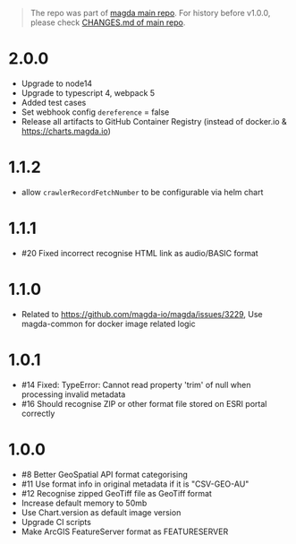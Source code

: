 > The repo was part of [magda main repo](https://github.com/magda-io/magda). For history before v1.0.0, please check [CHANGES.md of main repo](https://github.com/magda-io/magda/blob/master/CHANGES.md).

# 2.0.0

- Upgrade to node14
- Upgrade to typescript 4, webpack 5
- Added test cases
- Set webhook config `dereference` = false
- Release all artifacts to GitHub Container Registry (instead of docker.io & https://charts.magda.io)

# 1.1.2

-   allow `crawlerRecordFetchNumber` to be configurable via helm chart

# 1.1.1

-   #20 Fixed incorrect recognise HTML link as audio/BASIC format

# 1.1.0

-   Related to https://github.com/magda-io/magda/issues/3229, Use magda-common for docker image related logic

# 1.0.1

-   #14 Fixed: TypeError: Cannot read property 'trim' of null when processing invalid metadata
-   #16 Should recognise ZIP or other format file stored on ESRI portal correctly

# 1.0.0

-   #8 Better GeoSpatial API format categorising
-   #11 Use format info in original metadata if it is "CSV-GEO-AU"
-   #12 Recognise zipped GeoTiff file as GeoTiff format
-   Increase default memory to 50mb
-   Use Chart.version as default image version
-   Upgrade CI scripts
-   Make ArcGIS FeatureServer format as FEATURESERVER
